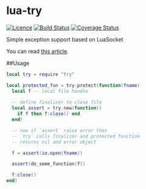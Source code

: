 lua-try
=======
[![Licence](http://img.shields.io/badge/Licence-MIT-brightgreen.svg)](LICENSE)
[![Build Status](https://travis-ci.org/moteus/lua-try.svg?branch=master)](https://travis-ci.org/moteus/lua-try)
[![Coverage Status](https://coveralls.io/repos/moteus/lua-try/badge.png?branch=master)](https://coveralls.io/r/moteus/lua-try?branch=master)

Simple exception support based on LuaSocket

You can read [this article](http://lua-users.org/wiki/FinalizedExceptions).

##Usage
```Lua
local try = require "try"

local protected_fun = try.protect(function(fname)
  local f -- local file handle
  
  -- define finalizer to close file
  local assert = try.new(function()
    if f then f:close() end
  end)

  -- now if `assert` raise error then
  -- `try` calls finalizer and protected function
  -- returns nil and error object

  f = assert(io.open(fname))

  assert(do_some_function(f))

  f:close()
end)

```
